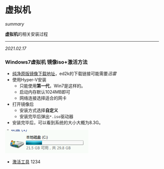 # 虚拟机

*summary*

**虚拟机**的相关安装过程

---

*2021.02.17*

### Windows7虚拟机 镜像iso+激活方法

- [纯净原版镜像下载地址](msdn.itellyou.cn)，ed2k的下载链接可能需要*迅雷*
- 使用Hyper-V安装
  - 只能使用**第一代**，Win7是这样的。
  - 启动内存默认1024MB即可
  - 网络连接选择适合的网卡
- 打开镜像后
  - 安装方式选择**自定义**
  - 安装完毕后弹出`*.iso`驱动器
- 安装完毕后，可以看到系统的大小大概为8.3G。

![image-20210218121459423](虚拟机.assets/image-20210218121459423.png)

- [激活工具](https://pan.baidu.com/s/1hLydCaGbjD-mIs6G1dpwUg) 1234

